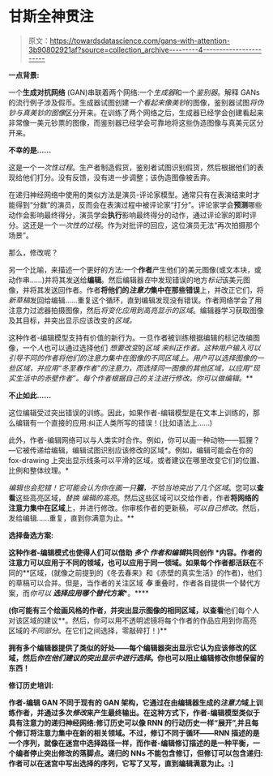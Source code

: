 # 甘斯全神贯注

> 原文：<https://towardsdatascience.com/gans-with-attention-3b90802921af?source=collection_archive---------4----------------------->

**一点背景:**

一个**生成对抗网络** (GAN)串联着两个网络:一个*生成器*和一个*鉴别器*。解释 GANs 的流行例子涉及假币。生成器试图创建*一个看起来像美钞*的图像，鉴别器试图*将伪钞与真美钞的图像*区分开来。在训练了两个网络之后，生成器已经学会创建看起来非常像一美元钞票的图像，而鉴别器已经学会可靠地将这些伪造图像与真美元区分开来。

**不幸的是……**

这是一个*一次性过程*。生产者制造假货，鉴别者试图识别假货，然后根据他们的表现给他们打分。没有反馈，没有进一步调整；该伪造图像被丢弃。

在递归神经网络中使用的类似方法是演员-评论家模型。通常只有在表演结束时才能得到“分数”的演员，反而会在表演过程中被评论家“打分”。评论家学会**预测**哪些动作会影响最终得分，演员学会**执行**影响最终得分的动作，通过评论家的即时评分。这还是一个*一次性的过程*。作为对批评的回应，这位演员无法“再次拍摄那个场景”。

那么，修改呢？

另一个比喻，来描述一个更好的方法:一个**作者**产生他们的美元图像(或文本块，或动作串……)并将其发送给**编辑**。然后编辑器*在*中发现错误的地方*标记*该美元图像，并将其发送回作者。作者**将他们的*注意力*集中在那些错误**上，并改正它们，将*新草稿*发回给编辑……重复这个循环，直到编辑发现没有错误。作者网络学会了用注意力过滤器拍摄图像，然后*将变化应用到高亮显示的区域*。编辑器学习获取图像及其目标，并突出显示应该改变的*区域。*

这种作者-编辑模型支持有价值的新行为。一旦作者被训练根据编辑的标记改编图像，一个*人*也可以通过选择他们 *想要改变*的*区域* ***来纠正作者。这种用户输入可以引导*不同的作者*将他们的**注意力**集中在图像的*不同区域*上。用户可以选择图像的一些区域，并应用“冬至春作者”的注意力，而选择同一图像的其他区域，以应用“现实生活中的赤壁作者”。每个作者根据*自己的关注*进行修改。你可以做编辑。***

**不止如此……**

这位编辑受过突出错误的训练。因此，如果作者-编辑模型是在文本上训练的，那么编辑有一个直接的应用:纠正人类所写的错误！(比如语法上……)

此外，作者-编辑网络可以与人类实时合作。例如，你可以画一种动物——狐狸？—它被传递给编辑，编辑试图识别应该修改的区域*。例如，编辑可能会在你的 fox-drawing 上突出显示线条可以平滑的区域，或者建议在哪里改变它们的位置、比例和整体纹理。*

*编辑也会犯错！它可能会认为你在画一只**猫**，不恰当地突出了几个区域*。您可以**查看**这些高亮区域，*替换* *编辑的高亮*。然后这些区域可以交给作者，作者**将网络的注意力集中在区域**上，并进行修改。你审核作者的更新稿，*可以自己修改*。然后，发给编辑……重复，直到你满意为止。**

****选择备选方案:****

**这种作者-编辑模式也使得人们可以借助 ***多个*** *作者和编辑*共同创作 *内容。作者的注意力可以应用于不同的领域，也可以应用于同一领域。如果每个作者都活跃在**不同的**区域，(就像之前提到的《冬去春来》和《赤壁的真实生活》的作者)，他们的草稿可以合并。但是，当作者的关注区域 ***与*** 重叠时，作者各自提供一个替代方案，而*你可以* ***选择应用哪个替代方案****。****

**(你可能有三个绘画风格的作者，并突出显示图像的相同区域，以查看**他们每个人对该区域的建议**。然后，你可以用不透明滤镜将每个作者的作品应用到你高亮区域的*不同部分*。在它们之间选择，零敲碎打！)**

**拥有多个编辑器提供了类似的好处——每个编辑器突出显示它认为应该修改的区域，然后*你在他们建议的突出显示中进行选择*。你也可以阻止编辑修改你想保留的东西！**

****修订历史培训:****

**作者-编辑 GAN 不同于现有的 GAN 架构，它通过在由编辑器生成的*注意力*域上训练作者，并通过多次*修改*来产生最终输出。在这种方式下，作者-编辑模型类似于具有注意力的递归神经网络:修订历史可以像 RNN 的行动历史一样“展开”,并且每个修订将注意力集中在新的相关领域。不过，修订不同于循环——RNN 描述的是一个序列，就像在迷宫中选择路径一样，而作者-编辑修订描述的是一种平衡，一个编者停止突出修改的落脚点。递归的 NNs 不能包含修订，但修订可以包含递归:作者可以在迷宫中写出选择的序列，它写了又写，直到编辑满意为止。:]**